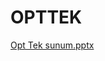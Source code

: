# OPTTEK
[Opt Tek sunum.pptx](https://github.com/theightcoder8/OPTTEK/files/10284533/Opt.Tek.sunum.pptx)

